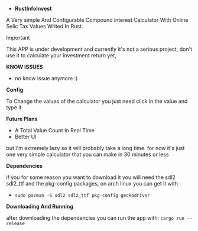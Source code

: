 - **RustInfoInvest**
  
A Very simple And Configurable Compound interest Calculator With Online Selic Tax Values Writed In Rust. 

> [!IMPORTANT]
> This APP is under development and currently it's not a serious project, don't use it to calculate your investment return yet,

**KNOW ISSUES**
- no know issue anymore :)


**Config**

To Change the values of the calculator you just need click in the value and type it


**Future Plans**
- A Total Value Count In Real Time
- Better UI

but i'm extremely lazy so it will probably take a long time. for now it's just one very simple calculator that you can make in 30 minutes or less


**Dependencies**

if you for some reason you want to download it you will need the sdl2 sdl2_ttf and the pkg-config packages, on arch linux you can get it with : 
- ```sudo pacman -S sdl2 sdl2_ttf pkg-config geckodriver```


**Downloading And Running**

after downloading the dependencies you can run the app with: ```cargo run --release```
